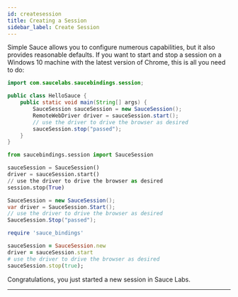 ```yaml
---
id: createsession
title: Creating a Session
sidebar_label: Create Session
---
```


Simple Sauce allows you to configure numerous capabilities, but it also provides reasonable defaults.
If you want to start and stop a session on a Windows 10 machine with the latest version of Chrome, 
this is all you need to do:

<!--DOCUSAURUS_CODE_TABS-->
<!--Java-->

```java
import com.saucelabs.saucebindings.session;

public class HelloSauce {
    public static void main(String[] args) {
        SauceSession sauceSession = new SauceSession();
        RemoteWebDriver driver = sauceSession.start();
        // use the driver to drive the browser as desired
        sauceSession.stop("passed");
    }
}
```

<!--Python-->
```python
from saucebindings.session import SauceSession

sauceSession = SauceSession()
driver = sauceSession.start()
// use the driver to drive the browser as desired
session.stop(True)
```
<!--C#-->

```c#
SauceSession = new SauceSession();
var driver = SauceSession.Start();
// use the driver to drive the browser as desired
SauceSession.Stop("passed");
```
<!--Ruby-->
```ruby
require 'sauce_bindings'

sauceSession = SauceSession.new
driver = sauceSession.start
# use the driver to drive the browser as desired
sauceSession.stop(true);
```
<!--END_DOCUSAURUS_CODE_TABS-->

Congratulations, you just started a new session in Sauce Labs.
___
